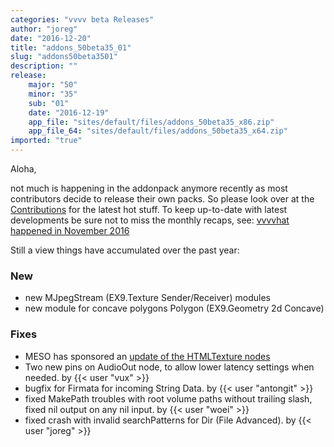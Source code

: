 ```yaml
---
categories: "vvvv beta Releases"
author: "joreg"
date: "2016-12-20"
title: "addons_50beta35_01"
slug: "addons50beta3501"
description: ""
release: 
    major: "50"
    minor: "35"
    sub: "01"
    date: "2016-12-19"
    app_file: "sites/default/files/addons_50beta35_x86.zip"
    app_file_64: "sites/default/files/addons_50beta35_x64.zip"
imported: "true"
---
```



Aloha,

not much is happening in the addonpack anymore recently as most contributors decide to release their own packs. So please look over at the [Contributions](https://legacy.vvvv.org/contributions) for the latest hot stuff. To keep up-to-date with latest developments be sure not to miss the monthly recaps, see: [vvvvhat happened in November 2016](/blog/2016/vvvvhat-happened-in-november-2016)

Still a view things have accumulated over the past year:

### New

* new MJpegStream (EX9.Texture Sender/Receiver) modules
* new module for concave polygons Polygon (EX9.Geometry 2d Concave)

### Fixes

* MESO has sponsored an [update of the HTMLTexture nodes](/blog/2016/htmltexture-update-to-chromium-54)
* Two new pins on AudioOut node, to allow lower latency settings when needed. by {{< user "vux" >}}
* bugfix for Firmata for incoming String Data. by {{< user "antongit" >}}
* fixed MakePath troubles with root volume paths without trailing slash, fixed nil output on any nil input. by {{< user "woei" >}}
* fixed crash with invalid searchPatterns for Dir (File Advanced). by {{< user "joreg" >}} 
